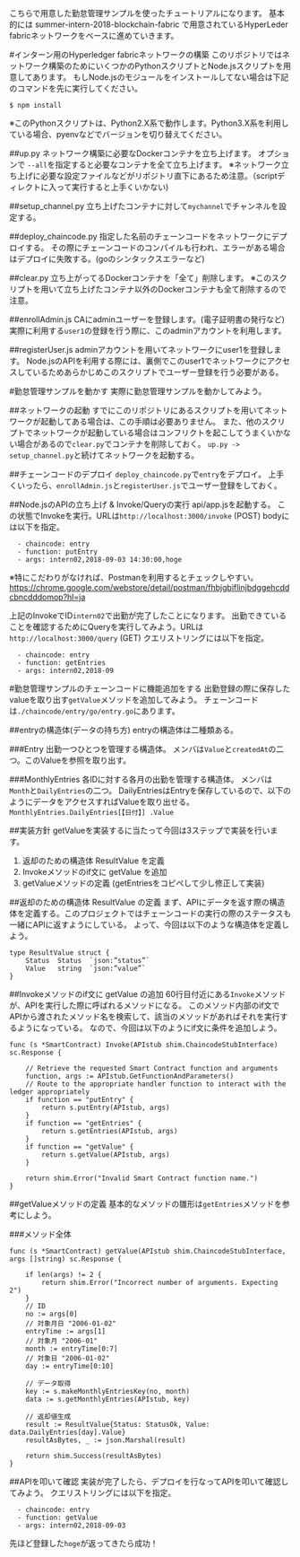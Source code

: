 こちらで用意した勤怠管理サンプルを使ったチュートリアルになります。
基本的には summer-intern-2018-blockchain-fabric で用意されているHyperLeder fabricネットワークをベースに進めていきます。

#インターン用のHyperledger fabricネットワークの構築
このリポジトリではネットワーク構築のためにいくつかのPythonスクリプトとNode.jsスクリプトを用意してあります。
もしNode.jsのモジュールをインストールしてない場合は下記のコマンドを先に実行してください。
```
$ npm install
```
※このPythonスクリプトは、Python2.X系で動作します。Python3.X系を利用している場合、pyenvなどでバージョンを切り替えてください。

##up.py
ネットワーク構築に必要なDockerコンテナを立ち上げます。
オプションで `--all`を指定すると必要なコンテナを全て立ち上げます。
※ネットワーク立ち上げに必要な設定ファイルなどがリポジトリ直下にあるため注意。（scriptディレクトに入って実行すると上手くいかない)

##setup_channel.py
立ち上げたコンテナに対して`mychannel`でチャンネルを設定する。

##deploy_chaincode.py
指定した名前のチェーンコードをネットワークにデプロイする。
その際にチェーンコードのコンパイルも行われ、エラーがある場合はデプロイに失敗する。(goのシンタックスエラーなど)

##clear.py
立ち上がってるDockerコンテナを「全て」削除します。
※このスクリプトを用いて立ち上げたコンテナ以外のDockerコンテナも全て削除するので注意。

##enrollAdmin.js
CAにadminユーザーを登録します。(電子証明書の発行など)
実際に利用する`user1`の登録を行う際に、このadminアカウントを利用します。

##registerUser.js
adminアカウントを用いてネットワークにuser1を登録します。
Node.jsのAPIを利用する際には、裏側でこのuser1でネットワークにアクセスしているためあらかじめこのスクリプトでユーザー登録を行う必要がある。


#勤怠管理サンプルを動かす
実際に勤怠管理サンプルを動かしてみよう。

##ネットワークの起動
すでにこのリポジトリにあるスクリプトを用いてネットワークが起動してある場合は、この手順は必要ありません。
また、他のスクリプトでネットワークが起動している場合はコンフリクトを起こしてうまくいかない場合があるので`clear.py`でコンテナを削除しておく。
`up.py -> setup_channel.py`と続けてネットワークを起動する。

##チェーンコードのデプロイ
`deploy_chaincode.py`で`entry`をデプロイ。
上手くいったら、`enrollAdmin.js`と`registerUser.js`でユーザー登録をしておく。

##Node.jsのAPIの立ち上げ & Invoke/Queryの実行
api/app.jsを起動する。
この状態でInvokeを実行。URLは`http://localhost:3000/invoke` (POST)
bodyには以下を指定。
```
  - chaincode: entry
  - function: putEntry
  - args: intern02,2018-09-03 14:30:00,hoge
```
※特にこだわりがなければ、Postmanを利用するとチェックしやすい。
https://chrome.google.com/webstore/detail/postman/fhbjgbiflinjbdggehcddcbncdddomop?hl=ja

上記のInvokeでID`intern02`で出勤が完了したことになります。
出勤できていることを確認するためにQueryを実行してみよう。URLは`http://localhost:3000/query` (GET)
クエリストリングには以下を指定。
```
  - chaincode: entry
  - function: getEntries
  - args: intern02,2018-09
```

#勤怠管理サンプルのチェーンコードに機能追加をする
出勤登録の際に保存したvalueを取り出す`getValue`メソッドを追加してみよう。
チェーンコードは`./chaincode/entry/go/entry.go`にあります。

##entryの構造体(データの持ち方)
entryの構造体は二種類ある。

###Entry
出勤一つひとつを管理する構造体。
メンバは`Value`と`createdAt`の二つ。このValueを参照を取り出す。

###MonthlyEntries
各IDに対する各月の出勤を管理する構造体。
メンバは`Month`と`DailyEntries`の二つ。
DailyEntriesはEntryを保存しているので、以下のようにデータをアクセスすればValueを取り出せる。
`MonthlyEntries.DailyEntries[【日付】] .Value`

##実装方針
getValueを実装するに当たって今回は3ステップで実装を行います。
1. 返却のための構造体 ResultValue を定義
2. Invokeメソッドのif文に getValue を追加
3. getValueメソッドの定義 (getEntriesをコピペして少し修正して実装)

##返却のための構造体 ResultValue の定義
まず、APIにデータを返す際の構造体を定義する。このプロジェクトではチェーンコードの実行の際のステータスも一緒にAPIに返すようにしている。
よって、今回は以下のような構造体を定義しよう。
```
type ResultValue struct {
	Status	Status	`json:”status”`
	Value	string	`json:”value”`
}
```

##Invokeメソッドのif文に getValue の追加
60行目付近にある`Invoke`メソッドが、APIを実行した際に呼ばれるメソッドになる。
このメソッド内部のif文でAPIから渡されたメソッド名を検索して、該当のメソッドがあればそれを実行するようになっている。
なので、今回は以下のようにif文に条件を追加しよう。
```
func (s *SmartContract) Invoke(APIstub shim.ChaincodeStubInterface) sc.Response {

	// Retrieve the requested Smart Contract function and arguments
	function, args := APIstub.GetFunctionAndParameters()
	// Route to the appropriate handler function to interact with the ledger appropriately
	if function == "putEntry" {
		return s.putEntry(APIstub, args)
	}
	if function == "getEntries" {
		return s.getEntries(APIstub, args)
	}
	if function == "getValue" {
		return s.getValue(APIstub, args)
	}

	return shim.Error("Invalid Smart Contract function name.")
}
```

##getValueメソッドの定義
基本的なメソッドの雛形は`getEntries`メソッドを参考にしよう。

###メソッド全体
```
func (s *SmartContract) getValue(APIstub shim.ChaincodeStubInterface, args []string) sc.Response {

	if len(args) != 2 {
		return shim.Error("Incorrect number of arguments. Expecting 2")
	}
	// ID
	no := args[0]
	// 対象月日 "2006-01-02"
	entryTime := args[1]
	// 対象月 "2006-01"
	month := entryTime[0:7]
	// 対象日 "2006-01-02"
	day := entryTime[0:10]

	// データ取得
	key := s.makeMonthlyEntriesKey(no, month)
	data := s.getMonthlyEntries(APIstub, key)

	// 返却値生成
	result := ResultValue{Status: StatusOk, Value: data.DailyEntries[day].Value}
	resultAsBytes, _ := json.Marshal(result)

	return shim.Success(resultAsBytes)
}
```

##APIを叩いて確認
実装が完了したら、デプロイを行なってAPIを叩いて確認してみよう。
クエリストリングには以下を指定。
```
  - chaincode: entry
  - function: getValue
  - args: intern02,2018-09-03
```
先ほど登録した`hoge`が返ってきたら成功！